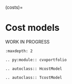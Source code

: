 (costs)=

# Cost models

WORK IN PROGRESS

```{toctree}
:maxdepth: 2
```

```{eval-rst}
.. py:module:: cvxportfolio
```

```{eval-rst}
.. autoclass:: HcostModel
```

```{eval-rst}
.. autoclass:: TcostModel
```
